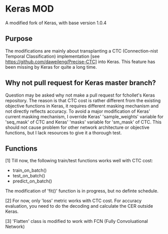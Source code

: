 # Keras MOD
A modified fork of Keras, with base version 1.0.4

## Purpose
The modifications are mainly about transplanting a CTC (Connection-nist Temporal Classification) implementation [see https://github.com/daweileng/Precise-CTC] into Keras. This feature has been missing by Keras for quite a long time.

## Why not pull request for Keras master branch?
Question may be asked why not make a pull request for fchollet's Keras repository. The reason is that CTC cost is rather different from the existing objective functions in Keras, it requires different masking mechanism and not directly reflects accuracy. To avoid a major modification of Keras' current masking mechanism, I override Keras' 'sample_weights' variable for 'seq_mask' of CTC and Keras' 'masks' variable for 'sm_mask' of CTC. This should not cause problem for other network architecture or objective functions, but I lack resources to give it a thorough test.

## Functions
[1] Till now, the following train/test functions works well with CTC cost:
  * train_on_batch()
  * test_on_batch()
  * predict_on_batch()
  
The modification of 'fit()' function is in progress, but no definte schedule.

[2] For now, only 'loss' metric works with CTC cost. For accuracy evaluation, you need to do the decoding and calculate the CER outside Keras.

[3] 'Flatten' class is modified to work with FCN (Fully Convoluational Network)
